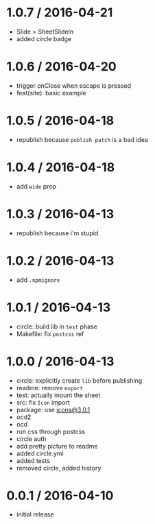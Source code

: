 
1.0.7 / 2016-04-21
==================

  * Slide > SheetSlideIn
  * added circle badge

1.0.6 / 2016-04-20
==================

  * trigger onClose when escape is pressed
  * feat(site): basic example

1.0.5 / 2016-04-18
==================

 * republish because `publish patch` is a bad idea

1.0.4 / 2016-04-18
==================

  * add `wide` prop

1.0.3 / 2016-04-13
==================

  * republish because i'm stupid

1.0.2 / 2016-04-13
==================

  * add `.npmignore`

1.0.1 / 2016-04-13
==================

  * circle: build lib in `test` phase
  * Makefile: fix `postcss` ref

1.0.0 / 2016-04-13
==================

  * circle: explicitly create `lib` before publishing
  * readme: remove `export`
  * test: actually mount the sheet
  * src: fix `Icon` import
  * package: use icons@3.0.1
  * ocd2
  * ocd
  * run css through postcss
  * circle auth
  * add pretty picture to readme
  * added circle.yml
  * added tests
  * removed circle, added history

0.0.1 / 2016-04-10
==================

  * initial release
